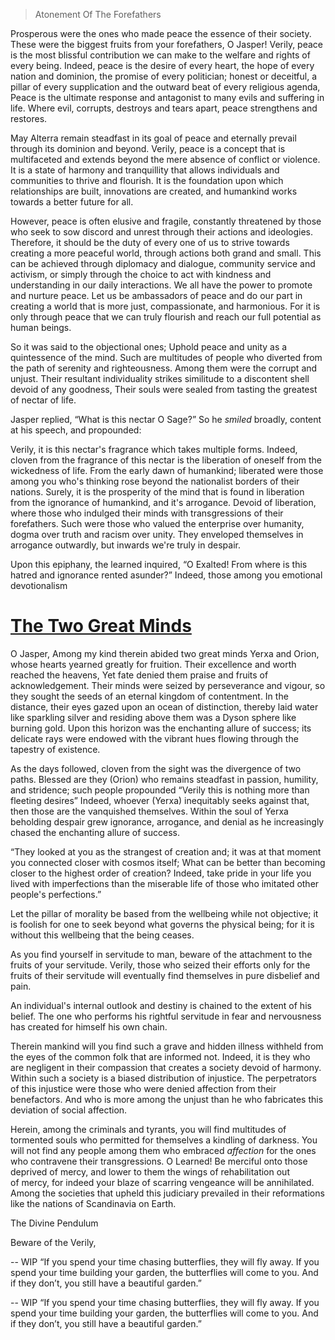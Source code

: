 > Atonement Of The Forefathers

Prosperous were the ones who made peace the essence of their society. These were the biggest fruits from your forefathers, O Jasper! Verily, peace is the most blissful contribution we can make to the welfare and rights of every being. Indeed, peace is the desire of every heart, the hope of every nation and dominion, the promise of every politician; honest or deceitful, a pillar of every supplication and the outward beat of every religious agenda, Peace is the ultimate response and antagonist to many evils and suffering in life. Where evil, corrupts, destroys and tears apart, peace strengthens and restores. 

May Alterra remain steadfast in its goal of peace and eternally prevail through its dominion and beyond. Verily, peace is a concept that is multifaceted and extends beyond the mere absence of conflict or violence. It is a state of harmony and tranquillity that allows individuals and communities to thrive and flourish. It is the foundation upon which relationships are built, innovations are created, and humankind works towards a better future for all. 

However, peace is often elusive and fragile, constantly threatened by those who seek to sow discord and unrest through their actions and ideologies. Therefore, it should be the duty of every one of us to strive towards creating a more peaceful world, through actions both grand and small. This can be achieved through diplomacy and dialogue, community service and activism, or simply through the choice to act with kindness and understanding in our daily interactions. We all have the power to promote and nurture peace. Let us be ambassadors of peace and do our part in creating a world that is more just, compassionate, and harmonious. For it is only through peace that we can truly flourish and reach our full potential as human beings.

So it was said to the objectional ones; Uphold peace and unity as a quintessence of the mind. Such are multitudes of people who diverted from the path of serenity and righteousness. Among them were the corrupt and unjust. Their resultant individuality strikes similitude to a discontent shell devoid of any goodness, Their souls were sealed from tasting the greatest of nectar of life. 

Jasper replied, “What is this nectar O Sage?” So he _smiled_ broadly, content at his speech, and propounded:

Verily, it is this nectar's fragrance which takes multiple forms. Indeed, cloven from the fragrance of this nectar is the liberation of oneself from the wickedness of life. From the early dawn of humankind; liberated were those among you who's thinking rose beyond the nationalist borders of their nations. Surely, it is the prosperity of the mind that is found in liberation from the ignorance of humankind, and it's arrogance. Devoid of liberation, where those who indulged their minds with transgressions of their forefathers. Such were those who valued the enterprise over humanity, dogma over truth and racism over unity. They enveloped themselves in arrogance outwardly, but inwards we're truly in despair. 


Upon this epiphany, the learned inquired, “O Exalted! From where is this hatred and ignorance rented asunder?” Indeed, those among you emotional devotionalism


# <u> The Two Great Minds </u>

O Jasper, Among my kind therein abided two great minds Yerxa and Orion, whose hearts yearned greatly for fruition. Their excellence and worth reached the heavens, Yet fate denied them praise and fruits of acknowledgement. Their minds were seized by perseverance and vigour, so they sought the seeds of an eternal kingdom of contentment. In the distance, their eyes gazed upon an ocean of distinction, thereby laid water like sparkling silver and residing above them was a Dyson sphere like burning gold. Upon this horizon was the enchanting allure of success; its delicate rays were endowed with the vibrant hues flowing through the tapestry of existence.

As the days followed, cloven from the sight was the divergence of two paths. Blessed are they (Orion) who remains steadfast in passion, humility, and stridence; such people propounded “Verily this is nothing more than fleeting desires” Indeed, whoever (Yerxa) inequitably seeks against that, then those are the vanquished themselves. Within the soul of Yerxa beholding despair grew ignorance, arrogance, and denial as he increasingly chased the enchanting allure of success. 

“They looked at you as the strangest of creation and; it was at that moment you connected closer with cosmos itself; What can be better than becoming closer to the highest order of creation? Indeed, take pride in your life you lived with imperfections than the miserable life of those who imitated other people's perfections.”

Let the pillar of morality be based from the wellbeing while not objective; it is foolish for one to seek beyond what governs the physical being; for it is without this wellbeing that the being ceases.

As you find yourself in servitude to man, beware of the attachment to the fruits of your servitude. Verily, those who seized their efforts only for the fruits of their servitude will eventually find themselves in pure disbelief and pain.

An individual's internal outlook and destiny is chained to the extent of his belief. The one who performs his rightful servitude in fear and nervousness has created for himself his own chain.

Therein mankind will you find such a grave and hidden illness withheld from the eyes of the common folk that are informed not. Indeed, it is they who are negligent in their compassion that creates a society devoid of harmony. Within such a society is a biased distribution of injustice. The perpetrators of this injustice were those who were denied affection from their benefactors. And who is more among the unjust than he who fabricates this deviation of social affection. 

Herein, among the criminals and tyrants, you will find multitudes of tormented souls who permitted for themselves a kindling of darkness. You will not find any people among them who embraced _affection_ for the ones who contravene their transgressions.  O Learned! Be merciful onto those deprived of mercy, and lower to them the wings of rehabilitation out of mercy, for indeed your blaze of scarring vengeance will be annihilated. Among the societies that upheld this judiciary prevailed in their reformations like the nations of Scandinavia on Earth. 

The Divine Pendulum 

Beware of the  Verily, 




-- WIP “If you spend your time chasing butterflies, they will fly away. If you spend your time building your garden, the butterflies will come to you. And if they don’t, you still have a beautiful garden.”







-- WIP “If you spend your time chasing butterflies, they will fly away. If you spend your time building your garden, the butterflies will come to you. And if they don’t, you still have a beautiful garden.”